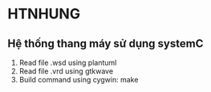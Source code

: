 # HTNHUNG
## Hệ thống thang máy sử dụng systemC

1. Read file .wsd using plantuml
2. Read file .vrd using gtkwave
3. Build command using cygwin: make